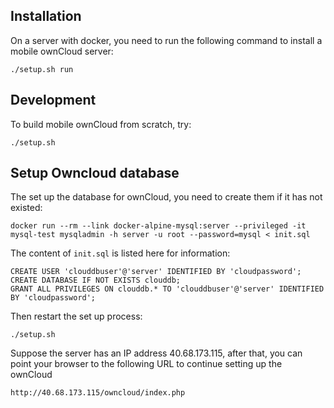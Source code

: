 ## Installation
On a server with docker, you need to run the following command to install a mobile ownCloud server:
```
./setup.sh run
```

## Development
To build mobile ownCloud from scratch, try:
```
./setup.sh
```

## Setup Owncloud database

The set up the database for ownCloud, you need to create them if it has not existed:
```
docker run --rm --link docker-alpine-mysql:server --privileged -it mysql-test mysqladmin -h server -u root --password=mysql < init.sql
```

The content of `init.sql` is listed here for information:
```
CREATE USER 'clouddbuser'@'server' IDENTIFIED BY 'cloudpassword';
CREATE DATABASE IF NOT EXISTS clouddb;
GRANT ALL PRIVILEGES ON clouddb.* TO 'clouddbuser'@'server' IDENTIFIED BY 'cloudpassword';
```

Then restart the set up process:
```
./setup.sh
```

Suppose the server has an IP address 40.68.173.115,
after that, you can point your browser to the following URL 
to continue setting up the ownCloud
```
http://40.68.173.115/owncloud/index.php
```

